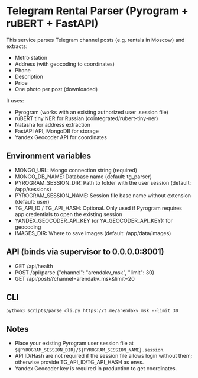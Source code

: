 # Telegram Rental Parser (Pyrogram + ruBERT + FastAPI)

This service parses Telegram channel posts (e.g. rentals in Moscow) and extracts:
- Metro station
- Address (with geocoding to coordinates)
- Phone
- Description
- Price
- One photo per post (downloaded)

It uses:
- Pyrogram (works with an existing authorized user .session file)
- ruBERT tiny NER for Russian (cointegrated/rubert-tiny-ner)
- Natasha for address extraction
- FastAPI API, MongoDB for storage
- Yandex Geocoder API for coordinates

## Environment variables
- MONGO_URL: Mongo connection string (required)
- MONGO_DB_NAME: Database name (default: tg_parser)
- PYROGRAM_SESSION_DIR: Path to folder with the user session (default: /app/sessions)
- PYROGRAM_SESSION_NAME: Session file base name without extension (default: user)
- TG_API_ID / TG_API_HASH: Optional. Only used if Pyrogram requires app credentials to open the existing session
- YANDEX_GEOCODER_API_KEY (or YA_GEOCODER_API_KEY): for geocoding
- IMAGES_DIR: Where to save images (default: /app/data/images)

## API (binds via supervisor to 0.0.0.0:8001)
- GET /api/health
- POST /api/parse {"channel": "arendakv_msk", "limit": 30}
- GET /api/posts?channel=arendakv_msk&limit=20

## CLI
```
python3 scripts/parse_cli.py https://t.me/arendakv_msk --limit 30
```

## Notes
- Place your existing Pyrogram user session file at `${PYROGRAM_SESSION_DIR}/${PYROGRAM_SESSION_NAME}.session`.
- API ID/Hash are not required if the session file allows login without them; otherwise provide TG_API_ID/TG_API_HASH as envs.
- Yandex Geocoder key is required in production to get coordinates.